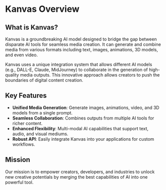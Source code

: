 # Kanvas Overview

## What is Kanvas?

Kanvas is a groundbreaking AI model designed to bridge the gap between disparate AI tools for seamless media creation. It can generate and combine media from various formats including text, images, animations, 3D models, and even video.

Kanvas uses a unique integration system that allows different AI models (e.g., DALL-E, Claude, MidJourney) to collaborate in the generation of high-quality media outputs. This innovative approach allows creators to push the boundaries of digital content creation.

## Key Features

- **Unified Media Generation**: Generate images, animations, video, and 3D models from a single prompt.
- **Seamless Collaboration**: Combines outputs from multiple AI tools for richer content.
- **Enhanced Flexibility**: Multi-modal AI capabilities that support text, audio, and visual mediums.
- **Robust API**: Easily integrate Kanvas into your applications for custom workflows.

## Mission

Our mission is to empower creators, developers, and industries to unlock new creative potentials by merging the best capabilities of AI into one powerful tool.
